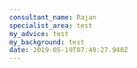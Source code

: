 ```yaml
---
consultant_name: Rajan
specialist_area: test
my_advice: test
my_background: test
date: 2019-05-19T07:49:27.948Z
---
```



